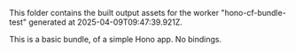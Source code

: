 This folder contains the built output assets for the worker "hono-cf-bundle-test" generated at 2025-04-09T09:47:39.921Z.

This is a basic bundle, of a simple Hono app. No bindings.